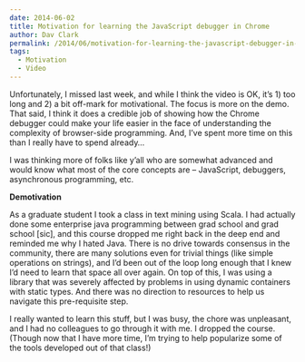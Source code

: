 ```yaml
---
date: 2014-06-02
title: Motivation for learning the JavaScript debugger in Chrome
author: Dav Clark
permalink: /2014/06/motivation-for-learning-the-javascript-debugger-in-chrome/
tags:
  - Motivation
  - Video
---
```

Unfortunately, I missed last week, and while I think the video is OK, it&#8217;s 1) too long and 2) a bit off-mark for motivational. The focus is more on the demo. That said, I think it does a credible job of showing how the Chrome debugger could make your life easier in the face of understanding the complexity of browser-side programming. And, I&#8217;ve spent more time on this than I really have to spend already&#8230;

I was thinking more of folks like y&#8217;all who are somewhat advanced and would know what most of the core concepts are &#8211; JavaScript, debuggers, asynchronous programming, etc.



**Demotivation**

As a graduate student I took a class in text mining using Scala. I had actually done some enterprise java programming between grad school and grad school [sic], and this course dropped me right back in the deep end and reminded me why I hated Java. There is no drive towards consensus in the community, there are many solutions even for trivial things (like simple operations on strings), and I&#8217;d been out of the loop long enough that I knew I&#8217;d need to learn that space all over again. On top of this, I was using a library that was severely affected by problems in using dynamic containers with static types. And there was no direction to resources to help us navigate this pre-requisite step.

I really wanted to learn this stuff, but I was busy, the chore was unpleasant, and I had no colleagues to go through it with me. I dropped the course. (Though now that I have more time, I&#8217;m trying to help popularize some of the tools developed out of that class!)
